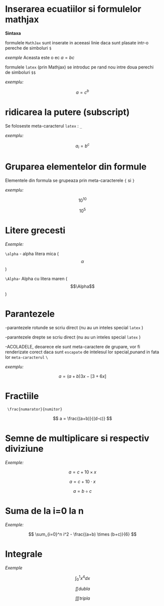 # Inserarea ecuatiilor si formulelor mathjax

**Sintaxa** 

formulele `MathJax` sunt inserate in aceeasi linie daca sunt plasate intr-o pereche de simboluri `$` 

*exemple* 
Aceasta este o ec $a=bc$ 

formulele `latex` (prin Mathjax) se introduc pe rand nou intre doua perechi de simboluri `$$` 

*exemplu:* 

$$ a=c^b $$

# ridicarea la putere (subscript) 

Se foloseste meta-caracterul `latex` : `_` 

*exemplu:* 

$$ a_i = b^c $$

# Gruparea elementelor din formule

Elementele din formula se grupeaza prin meta-caracterele `{` si `}` 

*exemplu:*  

$$ 10^{10} $$

$$ 10^{5} $$

# Litere grecesti

*Exemple:* 

`\alpha` - alpha litera mica ($$\alpha$$)

`\Alpha`- Alpha cu litera maren ($$\Alpha$$) 

# Parantezele 

-parantezele rotunde se scriu direct (nu au un inteles special `latex` )

-parantezele drepte se scriu direct (nu au un inteles special `latex` )

-ACOLADELE, deoarece ele sunt meta-caractere de grupare, vor fi renderizate corect daca sunt `escapate` de intelesul lor special,punand in fata lor `meta-caracterul` `\` 

*exemplu:* 

$$ a= (a+b){3x}-[3+6x] $$

# Fractiile

` \frac{numarator}{numitor}` 

$$ a = \frac{(a+b)}{(d-c)} $$

# Semne de multiplicare si respectiv diviziune

*Exemple:*

$$ a= c+ 10 \times x $$

$$ a= c+ 10 \cdot x $$ 

$$ a= b \div c $$ 

# Suma de la i=0 la n #

*Exemple:*

$$ \sum_{i=0}^n i^2 - \frac{(a+b) \times (b+c)}{6} $$

# Integrale

*Exemple*

$$ \int_0^1 x^4 dx $$

$$ \iint dubla $$

$$\iiint tripla $$













